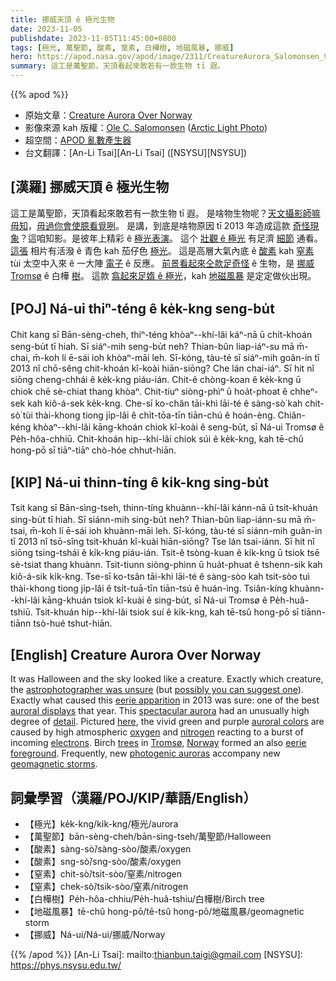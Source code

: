 ```yaml
---
title: 挪威天頂 ê 極光生物
date: 2023-11-05
publishdate: 2023-11-05T11:45:00+0800
tags: [極光, 萬聖節, 酸素, 窒素, 白樺樹, 地磁風暴, 挪威]
hero: https://apod.nasa.gov/apod/image/2311/CreatureAurora_Salomonsen_960.jpg
summary: 這工是萬聖節，天頂看起來敢若有一款生物 tī 遐。
---
```


{{% apod %}}

- 原始文章：[Creature Aurora Over Norway](https://apod.nasa.gov/apod/ap231105.html)
- 影像來源 kah 版權：[Ole C. Salomonsen](http://www.arcticlightphoto.no/about/) ([Arctic Light Photo](http://www.arcticlightphoto.no/))
- 超空間：[APOD 亂數產生器](https://apod.nasa.gov/apod/random_apod.html)
- 台文翻譯：[An-Li Tsai][An-Li Tsai] ([NSYSU][NSYSU])

## [漢羅] 挪威天頂 ê 極光生物
這工是萬聖節，天頂看起來敢若有一款生物 tī 遐。
是啥物生物呢？[天文攝影師嘛毋知][astrophotographer was unsure]，[毋過你會使臆看覓咧][possibly you can suggest one]。
是講，到底是啥物原因 tī 2013 年造成這款 [奇怪現象][eerie apparition]？這咱知影。是彼年上精彩 ê [極光表演][auroral displays]。
這个 [壯觀 ê 極光][spectacular aurora] 有足濟 [細節][detail] 通看。
[這張][here] 相片有活潑 ê 青色 kah 茄仔色 [極光][auroral colors]。
這是高層大氣內底 ê [酸素][oxygen] kah [窒素][nitrogen] tùi 太空中入來 ê 一大陣 [電子][electrons] ê 反應。
[前景看起來仝款足奇怪][eerie foreground] ê 生物，是 [挪威][Norway] [Tromsø][Tromsø] ê 白樺 [樹][trees]。
這款 [翕起來足媠 ê 極光][photogenic auroras]，kah [地磁風暴][geomagnetic storms] 是定定做伙出現。

## [POJ] Ná-ui thiⁿ-téng ê ke̍k-kng seng-bu̍t
Chit kang sī Bān-sèng-cheh, thiⁿ-téng khòaⁿ--khí-lâi káⁿ-nā ū chi̍t-khoán seng-bu̍t tī hiah.
Sī siáⁿ-mih seng-bu̍t neh?
Thian-bûn liap-iáⁿ-su mā m̄-chai, m̄-koh lí ē-sái ioh khòaⁿ-māi leh.
Sī-kóng, tàu-té sī siáⁿ-mih goân-in tī 2013 nî chō-sêng chit-khoán kî-koài hiān-siōng?
Che lán chai-iáⁿ.
Sī hit nî siōng cheng-chhái ê ke̍k-kng piáu-ián.
Chit-ê chòng-koan ê ke̍k-kng ū chiok chē sè-chiat thang khòaⁿ.
Chit-tiuⁿ siòng-phìⁿ ū hoa̍t-phoat ê chheⁿ-sek kah kiô-á-sek ke̍k-kng.
Che-sī ko-chân tāi-khì lāi-té ê sàng-sò͘ kah chit-sò͘ tùi thài-khong tiong ji̍p-lâi ê chi̍t-tōa-tīn tiān-chú ê hoán-èng.
Chiân-kéng khòaⁿ--khí-lâi kāng-khoán chiok kî-koài ê seng-bu̍t, sī Ná-ui Tromsø ê Pe̍h-hôa-chhiū.
Chit-khoán hip--khí-lâi chiok súi ê ke̍k-kng, kah tē-chû hong-pō sī tiāⁿ-tiāⁿ chò-hóe chhut-hiān.

## [KIP] Ná-ui thinn-tíng ê ki̍k-kng sing-bu̍t
Tsit kang sī Bān-sìng-tseh, thinn-tíng khuànn--khí-lâi kánn-nā ū tsi̍t-khuán sing-bu̍t tī hiah.
Sī siánn-mih sing-bu̍t neh?
Thian-bûn liap-iánn-su mā m̄-tsai, m̄-koh lí ē-sái ioh khuànn-māi leh.
Sī-kóng, tàu-té sī siánn-mih guân-in tī 2013 nî tsō-sîng tsit-khuán kî-kuài hiān-siōng?
Tse lán tsai-iánn.
Sī hit nî siōng tsing-tshái ê ki̍k-kng piáu-ián.
Tsit-ê tsòng-kuan ê ki̍k-kng ū tsiok tsē sè-tsiat thang khuànn.
Tsit-tiunn siòng-phìnn ū hua̍t-phuat ê tshenn-sik kah kiô-á-sik ki̍k-kng.
Tse-sī ko-tsân tāi-khì lāi-té ê sàng-sòo kah tsit-sòo tuì thài-khong tiong ji̍p-lâi ê tsi̍t-tuā-tīn tiān-tsú ê huán-ìng.
Tsiân-kíng khuànn--khí-lâi kāng-khuán tsiok kî-kuài ê sing-bu̍t, sī Ná-ui Tromsø ê Pe̍h-huâ-tshiū.
Tsit-khuán hip--khí-lâi tsiok suí ê ki̍k-kng, kah tē-tsû hong-pō sī tiānn-tiānn tsò-hué tshut-hiān.

## [English] Creature Aurora Over Norway
It was Halloween and the sky looked like a creature.
Exactly which creature, the [astrophotographer was unsure][astrophotographer was unsure] (but [possibly you can suggest one][possibly you can suggest one]).
Exactly what caused this [eerie apparition][eerie apparition] in 2013 was sure: one of the best [auroral displays][auroral displays] that year.
This [spectacular aurora][spectacular aurora] had an unusually high degree of [detail][detail].
Pictured [here][here], the vivid green and purple [auroral colors][auroral colors] are caused by high atmospheric [oxygen][oxygen] and [nitrogen][nitrogen] reacting to a burst of incoming [electrons][electrons].
Birch [trees][trees] in [Tromsø][Tromsø], [Norway][Norway] formed an also [eerie foreground][eerie foreground].
Frequently, new [photogenic auroras][photogenic auroras] accompany new [geomagnetic storms][geomagnetic storms].

## 詞彙學習（漢羅/POJ/KIP/華語/English）
- 【極光】ke̍k-kng/ki̍k-kng/極光/aurora
- 【萬聖節】bān-sèng-cheh/bān-sìng-tseh/萬聖節/Halloween
- 【酸素】sàng-sò͘/sàng-sòo/酸素/oxygen
- 【酸素】sng-sò͘/sng-sòo/酸素/oxygen
- 【窒素】chit-sò͘/tsit-sòo/窒素/nitrogen
- 【窒素】chek-sò͘/tsik-sòo/窒素/nitrogen
- 【白樺樹】Pe̍h-hôa-chhiu/Pe̍h-huâ-tshiu/白樺樹/Birch tree
- 【地磁風暴】tē-chû hong-pō/tē-tsû hong-pō/地磁風暴/geomagnetic storm
- 【挪威】Ná-ui/Ná-ui/挪威/Norway

{{% /apod %}}
[An-Li Tsai]: mailto:thianbun.taigi@gmail.com
[NSYSU]: https://phys.nsysu.edu.tw/

[copyright]: https://apod.nasa.gov/apod/fap/lib/about_apod.html#srapply
[License]: https://creativecommons.org/licenses/by/2.0/

[astrophotographer was unsure]:http://asterisk.apod.com/viewtopic.php?f=29&t=32252&start=225#p212559
[possibly you can suggest one]:https://asterisk.apod.com/discuss_apod.php?date=231105
[eerie apparition]:https://apod.nasa.gov/apod/ap221030.html
[auroral displays]:https://apod.nasa.gov/apod/ap130609.html
[spectacular aurora]:https://spaceweathergallery.com/index.php?title=aurora
[detail]:https://apod.nasa.gov/apod/ap020115.html
[here]:http://arcticlightphoto.photoshelter.com/gallery-image/News/G0000ABqHEeXXLF8/I0000s_hNlyttARI
[auroral colors]:https://annex.exploratorium.edu/learning_studio/auroras/difcolors.html
[oxygen]:https://periodic.lanl.gov/8.shtml
[nitrogen]:https://periodic.lanl.gov/7.shtml
[electrons]:https://www.aps.org/publications/apsnews/200010/history.cfm
[trees]:https://en.wikipedia.org/wiki/Birch
[Tromsø]:https://youtu.be/kSMgRWt9NHg
[Norway]:https://en.wikipedia.org/wiki/Norway
[eerie foreground]:https://i.pinimg.com/736x/c4/da/bf/c4dabff6de32983eb430ff204334fb5b.jpg
[photogenic auroras]:http://apod.nasa.gov/cgi-bin/apod/apod_search?tquery=aurora
[geomagnetic storms]:https://svs.gsfc.nasa.gov/31248/
